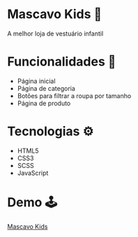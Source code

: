 #  Mascavo Kids  🛒
 
A melhor loja de vestuário infantil


# Funcionalidades 📌

- Página inicial
- Página de categoria
- Botões para filtrar a roupa por tamanho
- Página de produto


# Tecnologias ⚙️

- HTML5
- CSS3
- SCSS
- JavaScript


# Demo 🕹️
[Mascavo Kids](https://mascavo-kids.vercel.app/)